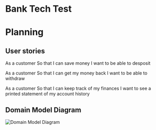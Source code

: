 # Bank Tech Test

# Planning

## User stories

As a customer
So that I can save money
I want to be able to desposit

As a customer
So that I can get my money back
I want to be able to withdraw

As a customer
So that I can keep track of my finances
I want to see a printed statement of my account history

## Domain Model Diagram

![Domain Model Diagram](https://i.imgur.com/peHaEJb.png)
